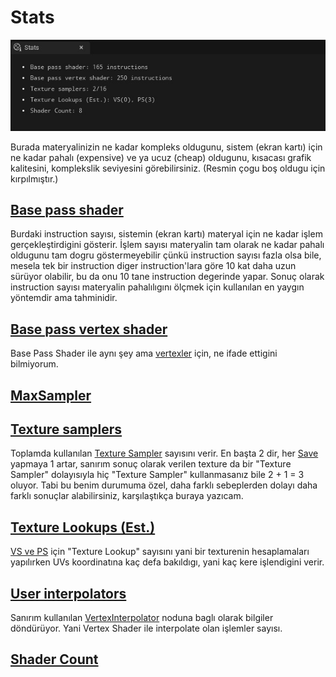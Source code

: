 # Stats
<img src="../../Dosyalar/Materyal_Editor_Stats.jpg">

Burada materyalinizin ne kadar kompleks oldugunu, sistem (ekran kartı) için ne kadar pahalı (expensive) ve ya ucuz (cheap) oldugunu, kısacası grafik kalitesini, komplekslik seviyesini görebilirsiniz. (Resmin çogu boş oldugu için kırpılmıştır.)



## [Base pass shader]()

Burdaki instruction sayısı, sistemin (ekran kartı) materyal için ne kadar işlem gerçekleştirdigini gösterir. İşlem sayısı materyalin tam olarak ne kadar pahalı oldugunu tam dogru göstermeyebilir çünkü instruction sayısı fazla olsa bile, mesela tek bir instruction diger instruction'lara göre 10 kat daha uzun sürüyor olabilir, bu da onu 10 tane instruction degerinde yapar. Sonuç olarak instruction sayısı materyalin pahalılıgını ölçmek için kullanılan en yaygın yöntemdir ama tahminidir.



## [Base pass vertex shader]()

Base Pass Shader ile aynı şey ama [vertexler](../../Editörler/Materyal%20Editörü/Terimler%20Sözlügü#vertex) için, ne ifade ettigini bilmiyorum.



## [MaxSampler]()




## [Texture samplers]()

Toplamda kullanılan [Texture Sampler](../../Editörler/Materyal%20Editörü/Nodlar#texturesample-%EF%B8%8F%EF%B8%8F%EF%B8%8F%EF%B8%8F%EF%B8%8F%EF%B8%8F) sayısını verir. En başta 2 dir, her [Save](../../Editörler/Materyal%20Editörü/Toolbar#save-butonu) yapmaya 1 artar, sanırım sonuç olarak verilen texture da bir "Texture Sampler" dolayısıyla hiç "Texture Sampler" kullanmasanız bile 2 + 1 = 3 oluyor. Tabi bu benim durumuma özel, daha farklı sebeplerden dolayı daha farklı sonuçlar alabilirsiniz, karşılaştıkça buraya yazıcam.



## [Texture Lookups (Est.)]()

[VS ve PS](../../Editörler/Materyal%20Editörü/Terimler%20Sözlügü#vertex-shader-ve-pixel-shader) için "Texture Lookup" sayısını yani bir texturenin hesaplamaları yapılırken UVs koordinatına kaç defa bakıldıgı, yani kaç kere işlendigini verir.




## [User interpolators]()

Sanırım kullanılan [VertexInterpolator](../../Editörler/Materyal%20Editörü/Nodlar#vertexinterpolator-) noduna baglı olarak bilgiler döndürüyor. Yani Vertex Shader ile interpolate olan işlemler sayısı.




## [Shader Count]()

